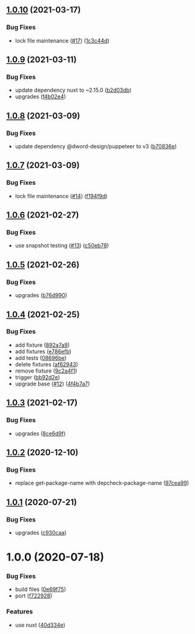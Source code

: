 ## [1.0.10](https://github.com/dword-design/mailchimp-events-table-editor/compare/v1.0.9...v1.0.10) (2021-03-17)


### Bug Fixes

* lock file maintenance ([#17](https://github.com/dword-design/mailchimp-events-table-editor/issues/17)) ([1c3c44d](https://github.com/dword-design/mailchimp-events-table-editor/commit/1c3c44d05fbafd0b979681e175ce38166474d9bb))

## [1.0.9](https://github.com/dword-design/mailchimp-events-table-editor/compare/v1.0.8...v1.0.9) (2021-03-11)


### Bug Fixes

* update dependency nuxt to ~2.15.0 ([b2d03db](https://github.com/dword-design/mailchimp-events-table-editor/commit/b2d03dbb9e75009e2f39fb69f1a9c1a1de89895c))
* upgrades ([f4b02e4](https://github.com/dword-design/mailchimp-events-table-editor/commit/f4b02e48f703062c544b2faf9ab22b77b5df958b))

## [1.0.8](https://github.com/dword-design/mailchimp-events-table-editor/compare/v1.0.7...v1.0.8) (2021-03-09)


### Bug Fixes

* update dependency @dword-design/puppeteer to v3 ([b70836e](https://github.com/dword-design/mailchimp-events-table-editor/commit/b70836e0a0b192708f90c1dd930d8c1f46f92e8f))

## [1.0.7](https://github.com/dword-design/mailchimp-events-table-editor/compare/v1.0.6...v1.0.7) (2021-03-09)


### Bug Fixes

* lock file maintenance ([#14](https://github.com/dword-design/mailchimp-events-table-editor/issues/14)) ([f194f9d](https://github.com/dword-design/mailchimp-events-table-editor/commit/f194f9df58ad051a47fdfb82f4b65ad2decebbd0))

## [1.0.6](https://github.com/dword-design/mailchimp-events-table-editor/compare/v1.0.5...v1.0.6) (2021-02-27)


### Bug Fixes

* use snapshot testing ([#13](https://github.com/dword-design/mailchimp-events-table-editor/issues/13)) ([c50eb78](https://github.com/dword-design/mailchimp-events-table-editor/commit/c50eb78e82e835a5f2429863f308280d8c927f89))

## [1.0.5](https://github.com/dword-design/mailchimp-events-table-editor/compare/v1.0.4...v1.0.5) (2021-02-26)


### Bug Fixes

* upgrades ([b76d990](https://github.com/dword-design/mailchimp-events-table-editor/commit/b76d990d103c3586a230e085fd5d53cb0b39804b))

## [1.0.4](https://github.com/dword-design/mailchimp-events-table-editor/compare/v1.0.3...v1.0.4) (2021-02-25)


### Bug Fixes

* add fixture ([892a7a9](https://github.com/dword-design/mailchimp-events-table-editor/commit/892a7a958c1d70598d863b4ed60b154cae4284b7))
* add fixtures ([e786efb](https://github.com/dword-design/mailchimp-events-table-editor/commit/e786efb3b5af185761a153b3acb9a0f109a7cf22))
* add tests ([08696be](https://github.com/dword-design/mailchimp-events-table-editor/commit/08696be902ad4af0fb04c69ec40ec60b9e961514))
* delete fixtures ([af62943](https://github.com/dword-design/mailchimp-events-table-editor/commit/af62943806fddf0fc223ede62d0d173f82069d20))
* remove fixture ([9c2a4f1](https://github.com/dword-design/mailchimp-events-table-editor/commit/9c2a4f1eb8f8d97c50d7e539bc675420998fa55e))
* trigger ([bb92d2e](https://github.com/dword-design/mailchimp-events-table-editor/commit/bb92d2ed34728f7716726bf2076c52f78e3f28ac))
* upgrade base ([#12](https://github.com/dword-design/mailchimp-events-table-editor/issues/12)) ([4f4b7a7](https://github.com/dword-design/mailchimp-events-table-editor/commit/4f4b7a7fcdef20cdc21251885ef17b25e2189edd))

## [1.0.3](https://github.com/dword-design/mailchimp-events-table-editor/compare/v1.0.2...v1.0.3) (2021-02-17)


### Bug Fixes

* upgrades ([8ce6d9f](https://github.com/dword-design/mailchimp-events-table-editor/commit/8ce6d9f9acfcbb8b389dddf272f736f6828fe004))

## [1.0.2](https://github.com/dword-design/mailchimp-events-table-editor/compare/v1.0.1...v1.0.2) (2020-12-10)


### Bug Fixes

* replace get-package-name with depcheck-package-name ([97cea99](https://github.com/dword-design/mailchimp-events-table-editor/commit/97cea99aa89afe92692774a4a1a403f9d987474e))

## [1.0.1](https://github.com/dword-design/mailchimp-events-table-editor/compare/v1.0.0...v1.0.1) (2020-07-21)


### Bug Fixes

* upgrades ([c930caa](https://github.com/dword-design/mailchimp-events-table-editor/commit/c930caa645dd39113903c1c326983de82a9b84c1))

# 1.0.0 (2020-07-18)


### Bug Fixes

* build files ([0e69f75](https://github.com/dword-design/mailchimp-events-table-editor/commit/0e69f752d1c766398f5ffaeff8d394c6ff91a2e3))
* port ([f722928](https://github.com/dword-design/mailchimp-events-table-editor/commit/f722928bd107a27ea2d547a491cfe3debad1afd7))


### Features

* use nuxt ([40d334e](https://github.com/dword-design/mailchimp-events-table-editor/commit/40d334e5d68c70f79372f8077855d59be7862cd0))
